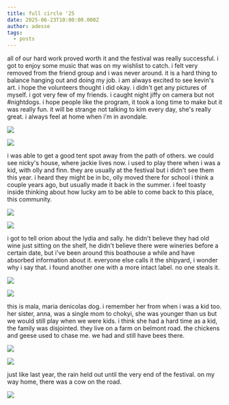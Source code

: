 ```yaml
---
title: full circle '25
date: 2025-06-23T10:00:00.000Z
author: adesse
tags:
  - posts
---
```

all of our hard work proved worth it and the festival was really successful. i got to enjoy some music that was on my wishlist to catch. i felt very removed from the friend group and i was never around. it is a hard thing to balance hanging out and doing my job. i am always excited to see kevin's art. i hope the volunteers thought i did okay. i didn't get any pictures of myself. i got very few of my friends. i caught night jiffy on camera but not #nightdogs. i hope people like the program, it took a long time to make but it was really fun. it will be strange not talking to kim every day, she's really great. i always feel at home when i'm in avondale.

![](/img/img_3290.jpg)

![](/img/img_3272.jpg)

i was able to get a good tent spot away from the path of others. we could see nicky's house, where jackie lives now. i used to play there when i was a kid, with olly and finn. they are usually at the festival but i didn't see them this year. i heard they might be in bc, olly moved there for school i think a couple years ago, but usually made it back in the summer. i feel toasty inside thinking about how lucky am to be able to come back to this place, this community.

![](/img/img_3282.jpg)

![](/img/img_3307.jpg)

i got to tell orion about the lydia and sally. he didn't believe they had old wine just sitting on the shelf, he didn't believe there were wineries before a certain date, but i've been around this boathouse a while and have absorbed information about it. everyone else calls it the shipyard, i wonder why i say that. i found another one with a more intact label. no one steals it.

![](/img/img_3308.jpg)

![](/img/img_3276.jpg)

this is mala, maria denicolas dog. i remember her from when i was a kid too. her sister, anna, was a single mom to chokyi, she was younger than us but we would still play when we were kids. i think she had a hard time as a kid, the family was disjointed. they live on a farm on belmont road. the chickens and geese used to chase me. we had and still have bees there.

![](/img/img_3267.jpg)

![](/img/img_3285.jpg)

just like last year, the rain held out until the very end of the festival. on my way home, there was a cow on the road.

![](/img/img_3312.jpg)
